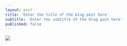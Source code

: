 ```yaml
---
layout: post
title: 'Enter the title of the blog post here'
subtitle: 'Enter the subtitle of the blog post here'
published: false
---
```

![](http://35percent.org/img/london-borough-of-southwark-street-sign3.png)
